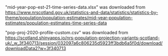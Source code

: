 "mid-year-pop-est-21-time-series-data.xlsx" was downloaded from https://www.nrscotland.gov.uk/statistics-and-data/statistics/statistics-by-theme/population/population-estimates/mid-year-population-estimates/population-estimates-time-series-data


"pop-proj-2020-profile-custom.csv" was downloaded from https://scotland.shinyapps.io/nrs-population-projection-variants-scotland-uk/_w_3f340713/session/032097a6c806235d5923ff3bdb6a5f0d/download/downloadData2?w=3f340713
